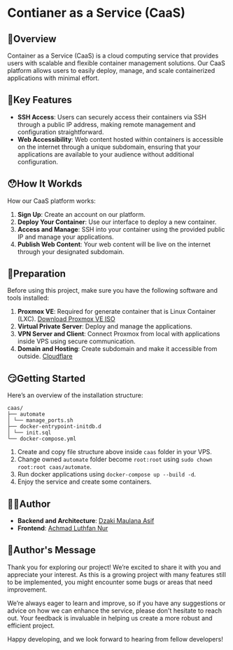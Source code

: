 # Contianer as a Service (CaaS)
## 🧐Overview
Container as a Service (CaaS) is a cloud computing service that provides users with scalable and flexible container management solutions. Our CaaS platform allows users to easily deploy, manage, and scale containerized applications with minimal effort.
## 🤩Key Features
- **SSH Access**: Users can securely access their containers via SSH through a public IP address, making remote management and configuration straightforward.
- **Web Accessibility**: Web content hosted within containers is accessible on the internet through a unique subdomain, ensuring that your applications are available to your audience without additional configuration.
## 😯How It Workds
How our CaaS platform works:
1. **Sign Up**: Create an account on our platform.
2. **Deploy Your Container**: Use our interface to deploy a new container.
3. **Access and Manage**: SSH into your container using the provided public IP and manage your applications.
4. **Publish Web Content**: Your web content will be live on the internet through your designated subdomain.
## 🤨Preparation
Before using this project, make sure you have the following software and tools installed:
1. **Proxmox VE**: Required for generate container that is Linux Container (LXC). [Download Proxmox VE ISO](https://www.proxmox.com/en/downloads)
2. **Virtual Private Server**: Deploy and manage the applications.
3. **VPN Server and Client**: Connect Proxmox from local with applications inside VPS using secure communication.
4. **Domain and Hosting**: Create subdomain and make it accessible from outside. [Cloudflare](https://dash.cloudflare.com/)
## 😏Getting Started
Here’s an overview of the installation structure:
```
caas/
├── automate
│ └── manage_ports.sh
├── docker-entrypoint-initdb.d
│ └── init.sql
└── docker-compose.yml
```
1. Create and copy file structure above inside `caas` folder in your VPS.
2. Change owned `automate` folder become `root:root` using `sudo chown root:root caas/automate`.
3. Run docker applications using `docker-compose up --build -d`.
4. Enjoy the service and create some containers.
## 👨‍💻Author
- **Backend and Architecture**: [Dzaki Maulana Asif](dzakimaulanaasif2004@mail.ugm.ac.id)
- **Frontend**: [Achmad Luthfan Nur](achmadluthfannurirsyad@mail.ugm.ac.id)
## 🥸Author's Message
Thank you for exploring our project! We’re excited to share it with you and appreciate your interest. As this is a growing project with many features still to be implemented, you might encounter some bugs or areas that need improvement.

We’re always eager to learn and improve, so if you have any suggestions or advice on how we can enhance the service, please don't hesitate to reach out. Your feedback is invaluable in helping us create a more robust and efficient project.

Happy developing, and we look forward to hearing from fellow developers!

